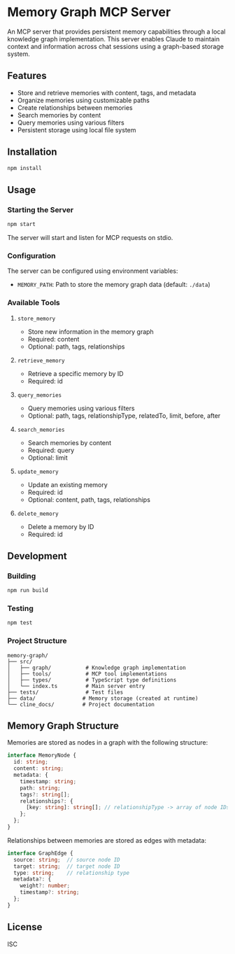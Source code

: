 # Memory Graph MCP Server

An MCP server that provides persistent memory capabilities through a local knowledge graph implementation. This server enables Claude to maintain context and information across chat sessions using a graph-based storage system.

## Features

- Store and retrieve memories with content, tags, and metadata
- Organize memories using customizable paths
- Create relationships between memories
- Search memories by content
- Query memories using various filters
- Persistent storage using local file system

## Installation

```bash
npm install
```

## Usage

### Starting the Server

```bash
npm start
```

The server will start and listen for MCP requests on stdio.

### Configuration

The server can be configured using environment variables:

- `MEMORY_PATH`: Path to store the memory graph data (default: `./data`)

### Available Tools

1. `store_memory`
   - Store new information in the memory graph
   - Required: content
   - Optional: path, tags, relationships

2. `retrieve_memory`
   - Retrieve a specific memory by ID
   - Required: id

3. `query_memories`
   - Query memories using various filters
   - Optional: path, tags, relationshipType, relatedTo, limit, before, after

4. `search_memories`
   - Search memories by content
   - Required: query
   - Optional: limit

5. `update_memory`
   - Update an existing memory
   - Required: id
   - Optional: content, path, tags, relationships

6. `delete_memory`
   - Delete a memory by ID
   - Required: id

## Development

### Building

```bash
npm run build
```

### Testing

```bash
npm test
```

### Project Structure

```
memory-graph/
├── src/
│   ├── graph/           # Knowledge graph implementation
│   ├── tools/           # MCP tool implementations
│   ├── types/           # TypeScript type definitions
│   └── index.ts         # Main server entry
├── tests/               # Test files
├── data/               # Memory storage (created at runtime)
└── cline_docs/         # Project documentation
```

## Memory Graph Structure

Memories are stored as nodes in a graph with the following structure:

```typescript
interface MemoryNode {
  id: string;
  content: string;
  metadata: {
    timestamp: string;
    path: string;
    tags?: string[];
    relationships?: {
      [key: string]: string[]; // relationshipType -> array of node IDs
    };
  };
}
```

Relationships between memories are stored as edges with metadata:

```typescript
interface GraphEdge {
  source: string;  // source node ID
  target: string;  // target node ID
  type: string;    // relationship type
  metadata?: {
    weight?: number;
    timestamp?: string;
  };
}
```

## License

ISC
